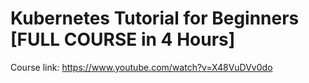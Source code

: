 # Kubernetes Tutorial for Beginners [FULL COURSE in 4 Hours]

Course link: https://www.youtube.com/watch?v=X48VuDVv0do